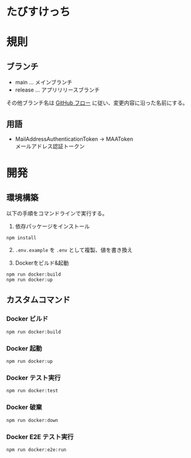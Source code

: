 # たびすけっち

# 規則
## ブランチ

- main ... メインブランチ
- release ... アプリリリースブランチ

その他ブランチ名は [GitHub フロー](https://docs.github.com/ja/get-started/using-github/github-flow) に従い、変更内容に沿った名前にする。

## 用語

- MailAddressAuthenticationToken -> MAAToken  
  メールアドレス認証トークン

# 開発
## 環境構築
以下の手順をコマンドラインで実行する。
1. 依存パッケージをインストール
```shell
npm install
```

2. `.env.example` を `.env` として複製、値を書き換え

3. Dockerをビルド&起動
```shell
npm run docker:build
npm run docker:up
```

## カスタムコマンド

### Docker ビルド
```shell
npm run docker:build
```

### Docker 起動
```shell
npm run docker:up
```

### Docker テスト実行
```shell
npm run docker:test
```

### Docker 破棄
```shell
npm run docker:down
```

### Docker E2E テスト実行
```shell
npm run docker:e2e:run
```
